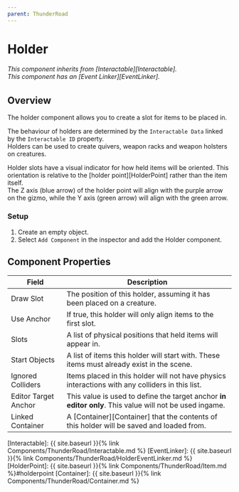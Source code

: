 ```yaml
---
parent: ThunderRoad
---
```

# Holder
###### This component inherits from [Interactable][Interactable]. <br> This component has an [Event Linker][EventLinker].

## Overview
The holder component allows you to create a slot for items to be placed in. 

The behaviour of holders are determined by the `Interactable Data` linked by the `Interactable ID` property.   
Holders can be used to create quivers, weapon racks and weapon holsters on creatures.

Holder slots have a visual indicator for how held items will be oriented. This orientation is relative to the [holder point][HolderPoint] rather than the item itself.  
The Z axis (blue arrow) of the holder point will align with the purple arrow on the gizmo, while the Y axis (green arrow) will align with the green arrow.

### Setup
1. Create an empty object.
2. Select `Add Component` in the inspector and add the Holder component.

## Component Properties

| Field                 | Description
| ---                   | ---
| Draw Slot             | The position of this holder, assuming it has been placed on a creature.
| Use Anchor            | If true, this holder will only align items to the first slot.
| Slots                 | A list of physical positions that held items will appear in.
| Start Objects         | A list of items this holder will start with. These items must already exist in the scene.
| Ignored Colliders     | Items placed in this holder will not have physics interactions with any colliders in this list.
| Editor Target Anchor  | This value is used to define the target anchor **in editor only**. This value will not be used ingame.
| Linked Container      | A [Container][Container] that the contents of this holder will be saved and loaded from.



[Interactable]: {{ site.baseurl }}{% link Components/ThunderRoad/Interactable.md %}
[EventLinker]: {{ site.baseurl }}{% link Components/ThunderRoad/HolderEventLinker.md %}
[HolderPoint]: {{ site.baseurl }}{% link Components/ThunderRoad/Item.md %}#holderpoint
[Container]: {{ site.baseurl }}{% link Components/ThunderRoad/Container.md %}